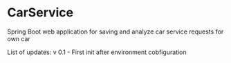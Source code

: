 # CarService
Spring Boot web application for saving and analyze car service requests for own car

List of updates:
v 0.1 - First init after environment cobfiguration  
